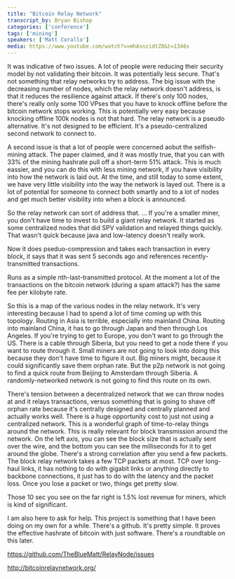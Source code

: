 ```yaml
---
title: "Bitcoin Relay Network"
transcript_by: Bryan Bishop
categories: ['conference']
tags: ['mining']
speakers: ['Matt Corallo']
media: https://www.youtube.com/watch?v=mhAsnzidtZ8&t=1346s
---
```

It was indicative of two issues. A lot of people were reducing their security model by not validating their bitcoin. It was potentially less secure. That's not something that relay networks try to address. The big issue with the decreasing number of nodes, which the relay network doesn't address, is that it reduces the resilience against attack. If there's only 100 nodes, there's really only some 100 VPses that you have to knock offline before the bitcoin network stops working. This is potentially very easy because knocking offline 100k nodes is not that hard. The relay network is a pseudo alternative. It's not designed to be efficient. It's a pseudo-centralized second network to connect to.

A second issue is that a lot of people were concerned aobut the selfish-mining attack. The paper claimed, and it was mostly true, that you can with 33% of the mining hashrate pull off a short-term 51% attack. This is much eassier, and you can do this with less mining network, if you have visibility into how the network is laid out. At the time, and still today to some extent, we have very little visibility into the way the network is layed out. There is a lot of potential for someone to connect both smartly and to a lot of nodes and get much better visibility into when a block is announced.

So the relay network can sort of address that. ... If you're a smaller miner, you don't have time to invest to build a giant relay network. It started as some centralized nodes that did SPV validation and relayed things quickly. That wasn't quick because java and low-latency doesn't really work.

Now it does pseduo-compression and takes each transaction in every block, it says that it was sent 5 seconds ago and references recently-transmitted transactions.

Runs as a simple nth-last-transmitted protocol. At the moment a lot of the transactions on the bitcoin network (during a spam attack?) has the same fee per kilobyte rate.

So this is a map of the various nodes in the relay network. It's very interesting because I had to spend a lot of time coming up with this topology. Routing in Asia is terrible, especially into mainland China. Routing into mainland China, it has to go through Japan and then through Los Angeles. If you're trying to get to Europe, you don't want to go through the US. There is a cable through Siberia, but you need to get a node there if you want to route through it. Small miners are not going to look into doing this because they don't have time to figure it out. Big miners might, because it could significantly save them orphan rate. But the p2p network is not going to find a quick route from Beijing to Amsterdam through Siberia. A randomly-networked network is not going to find this route on its own.

There's tension between a decentralized network that we can throw nodes at and it relays transactions, versus something that is going to shave off orphan rate because it's centrally designed and centrally planned and actually works well. There is a huge opportunity cost to just not using a centralized network. This is a wonderful graph of time-to-relay things around the network. This is really relevant for block transmission around the network. On the left axis, you can see the block size that is actually sent over the wire, and the bottom you can see the milliseconds for it to get around the globe. There's a strong correlation after you send a few packets. The block relay network takes a few TCP packets at most. TCP over long-haul links, it has nothing to do with gigabit links or anything directly to backbone connections, it just has to do with the latency and the packet loss. Once you lose a packet or two, things get pretty slow.

Those 10 sec you see on the far right is 1.5% lost revenue for miners, which is kind of significant.

I am also here to ask for help. This project is something that I have been doing on my own for a while. There's a github. It's pretty simple. It proves the effective hashrate of bitcoin with just software. There's a roundtable on this later.

<https://github.com/TheBlueMatt/RelayNode/issues>

<http://bitcoinrelaynetwork.org/>
